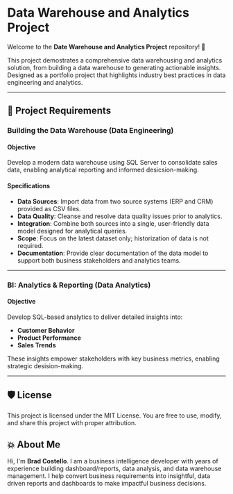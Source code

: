 # Data Warehouse and Analytics Project

Welcome to the **Date Warehouse and Analytics Project** repository! 🚀

This project demostrates a comprehensive data warehousing and analytics solution, from building a data warehouse to generating actionable insights. Designed as a portfolio project that highlights industry best practices in data engineering and analytics.

---
## 🚀 Project Requirements

### Building the Data Warehouse (Data Engineering)

#### Objective
Develop a modern data warehouse using SQL Server to consolidate sales data, enabling analytical reporting and informed desicsion-making.

#### Specifications
- **Data Sources**: Import data from two source systems (ERP and CRM) provided as CSV files.
- **Data Quality**: Cleanse and resolve data quality issues prior to analytics.
- **Integration**: Combine both sources into a single, user-friendly data model designed for analytical queries.
- **Scope**: Focus on the latest dataset only; historization of data is not required.
- **Documentation**: Provide clear documentation of the data model to support both business stakeholders and analytics teams.

---

### BI: Analytics & Reporting (Data Analytics)

#### Objective
Develop SQL-based analytics to deliver detailed insights into:
- **Customer Behavior**
- **Product Performance**
- **Sales Trends**

These insights empower stakeholders with key business metrics, enabling strategic desision-making.

---

## 🛡️ License
This project is licensed under the MIT License. You are free to use, modify, and share this project with proper attribution.

## 💥 About Me
Hi, I'm **Brad Costello**. I am a business intelligence developer with years of experience building dashboard/reports, data analysis, and data warehouse management. I help convert business requirements into insightful, data driven reports and dashboards to make impactful business decisions. 
